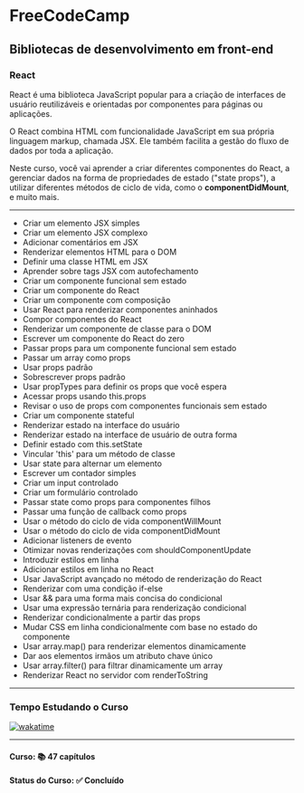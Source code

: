# FreeCodeCamp
## Bibliotecas de desenvolvimento em front-end
### React

React é uma biblioteca JavaScript popular para a criação de interfaces de usuário reutilizáveis e orientadas por componentes para páginas ou aplicações.

O React combina HTML com funcionalidade JavaScript em sua própria linguagem markup, chamada JSX. Ele também facilita a gestão do fluxo de dados por toda a aplicação.

Neste curso, você vai aprender a criar diferentes componentes do React, a gerenciar dados na forma de propriedades de estado ("state props"), a utilizar diferentes métodos de ciclo de vida, como o **componentDidMount**, e muito mais.

<hr>

* Criar um elemento JSX simples
* Criar um elemento JSX complexo
* Adicionar comentários em JSX
* Renderizar elementos HTML para o DOM
* Definir uma classe HTML em JSX
* Aprender sobre tags JSX com autofechamento
* Criar um componente funcional sem estado
* Criar um componente do React
* Criar um componente com composição
* Usar React para renderizar componentes aninhados
* Compor componentes do React
* Renderizar um componente de classe para o DOM
* Escrever um componente do React do zero
* Passar props para um componente funcional sem estado
* Passar um array como props
* Usar props padrão
* Sobrescrever props padrão
* Usar propTypes para definir os props que você espera
* Acessar props usando this.props
* Revisar o uso de props com componentes funcionais sem estado
* Criar um componente stateful
* Renderizar estado na interface do usuário
* Renderizar estado na interface de usuário de outra forma
* Definir estado com this.setState
* Vincular 'this' para um método de classe
* Usar state para alternar um elemento
* Escrever um contador simples
* Criar um input controlado
* Criar um formulário controlado
* Passar state como props para componentes filhos
* Passar uma função de callback como props
* Usar o método do ciclo de vida componentWillMount
* Usar o método do ciclo de vida componentDidMount
* Adicionar listeners de evento
* Otimizar novas renderizações com shouldComponentUpdate
* Introduzir estilos em linha
* Adicionar estilos em linha no React
* Usar JavaScript avançado no método de renderização do React
* Renderizar com uma condição if-else
* Usar && para uma forma mais concisa do condicional
* Usar uma expressão ternária para renderização condicional
* Renderizar condicionalmente a partir das props
* Mudar CSS em linha condicionalmente com base no estado do componente
* Usar array.map() para renderizar elementos dinamicamente
* Dar aos elementos irmãos um atributo chave único
* Usar array.filter() para filtrar dinamicamente um array
* Renderizar React no servidor com renderToString

<hr>

<h3>Tempo Estudando o Curso</h3>

<p>
   <a href="https://wakatime.com/badge/github/EdiJunior88/FreeCodeCamp_React">
    <img src="https://wakatime.com/badge/github/EdiJunior88/FreeCodeCamp_React.svg" alt="wakatime">
   </a>
</p>

<hr>

<h4><b>Curso:</b> 📚 47 capítulos</h4>
<h4><b>Status do Curso:</b> ✅ Concluído</h4>
